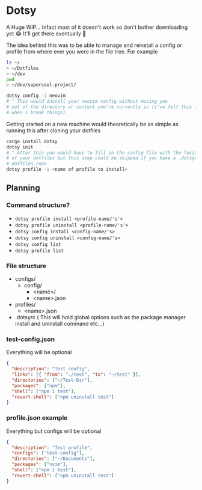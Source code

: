 # Dotsy

A Huge WIP... Infact most of it doesn't work so don't bother downloading yet 😂
It'll get there eventually 🤦

The idea behind this was to be able to manage and reinstall a config or profile
from where ever you were in the file tree. For example

```sh
ls ~/
> ~/Dotfiles
> ~/dev
pwd
> ~/dev/supercool-project/

dotsy config -i neovim
# ^ This would install your neovim config without moving you
# out of the directory or context you're currently in (i've felt this is useful 
# when I break things)
```

Getting started on a new machine would theoretically be as simple as running
this after cloning your dotfiles

```sh
cargo install dotsy
dotsy init
# ^ After this you would have to fill in the config file with the location
# of your dotfiles but this step could be skipped if you have a .dotsyrc in your
# dotfiles repo
dotsy profile -i <name of profile to install>
```

## Planning

### Command structure?

- `dotsy profile install <profile-name/'s'>`
- `dotsy profile uninstall <profile-name/'s'>`
- `dotsy config install <config-name/'s>`
- `dotsy config uninstall <config-name/'s>`
- `dotsy config list`
- `dotsy profile list`

### File structure

- configs/
  - config/
    - \<name\>/
    - \<name\>.json
- profiles/
  - \<name\>.json
- .dotsyrc ( This will hold global options such as the package manager install
  and uninstall command etc...)

### test-config.json

Everything will be optional

```json
{
  "description": "Test config",
  "links": [{ "from": "./test", "to": "~/test" }],
  "directories": ["~/Test-Dir"],
  "packages": ["npm"],
  "shell": ["npm i test"],
  "revert-shell": ["npm uninstall test"]
}
```

### profile.json example

Everything but configs will be optional

```json
{
  "description": "Test profile",
  "configs": ["test-config"],
  "directories": ["~/Documents"],
  "packages": ["nvim"],
  "shell": ["npm i test"],
  "revert-shell": ["npm uninstall test"]
}
```
